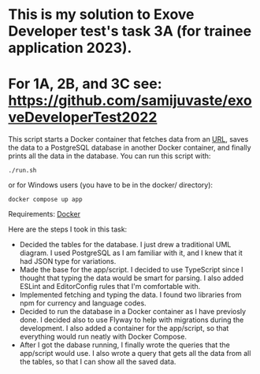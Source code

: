 # This is my solution to Exove Developer test's task 3A (for trainee application 2023).
# For 1A, 2B, and 3C see: https://github.com/samijuvaste/exoveDeveloperTest2022

This script starts a Docker container that fetches data from an [URL](https://raw.githubusercontent.com/Exove/developer-test/main/material/products.json), saves the data to a
PostgreSQL database in another Docker container, and finally prints all the data in the
database. You can run this script with:

```
./run.sh
```

or for Windows users (you have to be in the docker/ directory):

```
docker compose up app
```

Requirements: [Docker](https://docs.docker.com/engine/install/)

Here are the steps I took in this task:
- Decided the tables for the database. I just drew a traditional UML diagram. I used
  PostgreSQL as I am familiar with it, and I knew that it had JSON type for variations.
- Made the base for the app/script. I decided to use TypeScript since I thought that
  typing the data would be smart for parsing. I also added ESLint and EditorConfig rules
  that I'm comfortable with.
- Implemented fetching and typing the data. I found two libraries from npm for currency
  and language codes.
- Decided to run the database in a Docker container as I have previosly done. I decided
  also to use Flyway to help with migrations during the development. I also added a
  container for the app/script, so that everything would run neatly with Docker
  Compose.
- After I got the dabase running, I finally wrote the queries that the app/script would
  use. I also wrote a query that gets all the data from all the tables, so that I can
  show all the saved data.
